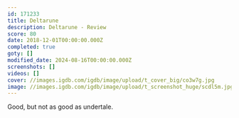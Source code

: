 ```yaml
---
id: 171233
title: Deltarune
description: Deltarune - Review
score: 80
date: 2018-12-01T00:00:00.000Z
completed: true
goty: []
modified_date: 2024-08-16T00:00:00.000Z
screenshots: []
videos: []
cover: //images.igdb.com/igdb/image/upload/t_cover_big/co3w7g.jpg
image: //images.igdb.com/igdb/image/upload/t_screenshot_huge/scdl5m.jpg
---
```

Good, but not as good as undertale.